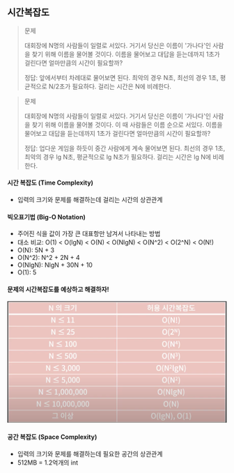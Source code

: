 ## 시간복잡도

> 문제
> 
> 대회장에 N명의 사람들이 일렬로 서있다. 거기서 당신은 이름이 '가나다'인 사람을 찾기 위해 이름을 물어볼 것이다. 이름을 물어보고 대답을 듣는데까지 1초가 걸린다면 얼마만큼의 시간이 필요할까?
> 
> 정답: 앞에서부터 차례대로 물어보면 된다. 최악의 경우 N초, 최선의 경우 1초, 평균적으로 N/2초가 필요하다. 걸리는 시간은 N에 비례한다.

> 문제
> 
> 대회장에  N명의 사람들이 일렬로 서있다. 거기서 당신은 이름이 '가나다'인 사람을 찾기 위해 이름을 물어볼 것이다. 이 때 사람들은 이름 순으로 서있다. 이름을 물어보고 대답을 듣는데까지 1초가 걸린다면 얼마만큼의 시간이 필요할까?
> 
> 정답: 업다운 게임을 하듯이 중간 사람에게 계속 물어보면 된다. 최선의 경우 1초, 최악의 경우 lg N초, 평균적으로 lg N초가 필요하다. 걸리는 시간은 lg N에 비례한다.

#### 시간 복잡도 (Time Complexity)

- 입력의 크기와 문제를 해결하는데 걸리는 시간의 상관관계

#### 빅오표기법 (Big-O Notation)

- 주어진 식을 값이 가장 큰 대표항만 남겨서 나타내는 방법
- 대소 비교: O(1) < O(lgN) < O(N) < O(NlgN) < O(N^2) < O(2^N) < O(N!)
- O(N): 5N + 3
- O(N^2): N^2 + 2N + 4
- O(NlgN): NlgN + 30N + 10
- O(1): 5


#### 문제의 시간복잡도를 예상하고 해결하자! 

![img.png](image/시간복잡도.png)

#### 공간 복잡도 (Space Complexity)

- 입력의 크기와 문제를 해결하는데 필요한 공간의 상관관계
- 512MB = 1.2억개의 int
